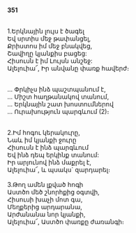 **351**

\
1.Երկնային լույս է ծագել\
Եվ սրտիս մեջ թափանցել,\
Քրիստոս իմ մեջ բնակվեց,\
Շավիղը կյանքիս բացեց:\
Հիսուսն է իմ Լույսն անշեջ:\
Ալելուիա՜, Իր անվանը փառք հավերժ։

\
 ... Փրկիչս ինձ պաշտպանում է,\
 ... Միշտ հաղթանակով տանում,\
 ... Երկնային շատ խոստումներով\
 ... Ուրախություն պարգևում (2)։

\
2.Իմ հոգու կերակուրը,\
Նաև իմ կյանքի ջուրը\
Հիսուսն է ինձ պարգևում\
Եվ ինձ դեպ երկինք տանում:\
Իր արյունով ինձ մաքրել է,\
Ալելուիա՜, և պսակս` զարդարել։\
\
3.Թող ամեն լքված հոգի\
Աստծո մեծ շնորհքից օգտվի,\
Հիսուսի խաչի մոտ գա,\
Մեղքերից արդարանա,\
Արժանանա նոր կյանքի,\
Ալելուիա՜, Աստծո փառքը ժառանգի։
